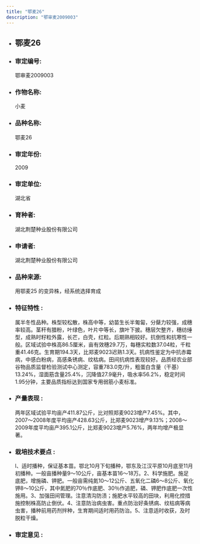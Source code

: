```yaml
---
title: "鄂麦26"
description: "鄂审麦2009003"
---
```

* ## 鄂麦26
* ###  审定编号:  
   鄂审麦2009003

*  ### 作物名称:  
   小麦

*   ###  品种名称: 
    鄂麦26

*   ### 审定年份: 
    2009

*   ### 审定单位:  
    湖北省

*   ### 育种者:  
    湖北荆楚种业股份有限公司

*   ### 申请者:  
    湖北荆楚种业股份有限公司

*   ### 品种来源:  
    用鄂麦25 的变异株，经系统选择育成

*   ### 特征特性 : 
    属半冬性品种。株型较松散，株高中等，幼苗生长半匍匐，分蘖力较强，成穗率较高。茎秆有腊粉，叶绿色，叶片中等长，旗叶下披。穗层欠整齐，穗纺缍型，成熟时籽粒外露，长芒，白壳，红粒。后期熟相较好。抗倒性和抗寒性一般。区域试验中株高86.5厘米，亩有效穗29.7万，每穗实粒数37.04粒，千粒重41.46克。生育期194.3天，比郑麦9023迟熟1.3天。抗病性鉴定为中抗赤霉病，中感白粉病，高感条锈病、纹枯病。田间抗病性表现较好。品质经农业部谷物品质监督检验测试中心测定，容重783.0克/升，粗蛋白含量（干基）13.24%，湿面筋含量25.4%，沉降值27.9毫升，吸水率56.2%，稳定时间1.95分钟，主要品质指标达到国家专用弱筋小麦标准。

*   ### 产量表现 : 
    两年区域试验平均亩产411.87公斤，比对照郑麦9023增产7.45%。其中，2007～2008年度平均亩产428.63公斤，比郑麦9023增产9.13%；2008～2009年度平均亩产395.1公斤，比郑麦9023增产5.76%，两年均增产极显著。

*   ### 栽培技术要点 : 
    l、适时播种，保证基本苗。鄂北10月下旬播种，鄂东及江汉平原10月底至11月初播种。一般亩播种量9～10公斤，亩基本苗16～18万。2、科学施肥。施足底肥，增施磷、钾肥。一般亩需纯氮10～12公斤、五氧化二磷6～8公斤、氧化钾8～10公斤，其中氮肥的70％作底肥、30％作追肥，磷、钾肥作底肥一次性施用。3、加强田间管理。注意清沟防渍；施肥水平较高的田块，利用化控措施控制株高防止倒伏。4、注意防治病虫害。重点防治好条锈病、纹枯病等病虫害，播种前用药剂拌种，生育期间适时用药防治。5、注意适时收获，及时脱粒干燥。

*   ### 审定意见 : 
    
